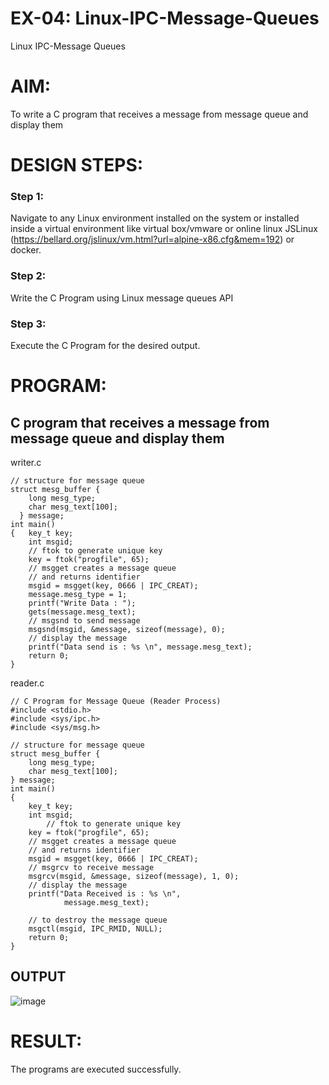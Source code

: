 # EX-04: Linux-IPC-Message-Queues
Linux IPC-Message Queues

# AIM:
To write a C program that receives a message from message queue and display them

# DESIGN STEPS:

### Step 1:

Navigate to any Linux environment installed on the system or installed inside a virtual environment like virtual box/vmware or online linux JSLinux (https://bellard.org/jslinux/vm.html?url=alpine-x86.cfg&mem=192) or docker.

### Step 2:

Write the C Program using Linux message queues API 

### Step 3:

Execute the C Program for the desired output. 

# PROGRAM:
## C program that receives a message from message queue and display them
writer.c
```
// structure for message queue 
struct mesg_buffer { 
    long mesg_type; 
    char mesg_text[100]; 
  } message; 
int main() 
{ 	key_t key; 
    int msgid;
    // ftok to generate unique key 
    key = ftok("progfile", 65); 
    // msgget creates a message queue 
    // and returns identifier 
    msgid = msgget(key, 0666 | IPC_CREAT); 
    message.mesg_type = 1; 
    printf("Write Data : "); 
    gets(message.mesg_text); 
    // msgsnd to send message 
    msgsnd(msgid, &message, sizeof(message), 0); 
    // display the message 
    printf("Data send is : %s \n", message.mesg_text); 
    return 0; 
}
```
reader.c
```
// C Program for Message Queue (Reader Process)
#include <stdio.h>
#include <sys/ipc.h>
#include <sys/msg.h>

// structure for message queue
struct mesg_buffer {
	long mesg_type;
	char mesg_text[100];
} message;
int main()
{
	key_t key;
	int msgid;
    	// ftok to generate unique key
	key = ftok("progfile", 65);
	// msgget creates a message queue
	// and returns identifier
	msgid = msgget(key, 0666 | IPC_CREAT);
	// msgrcv to receive message
	msgrcv(msgid, &message, sizeof(message), 1, 0);
	// display the message
	printf("Data Received is : %s \n",
    		message.mesg_text);

    // to destroy the message queue
	msgctl(msgid, IPC_RMID, NULL);
	return 0;
}
```




## OUTPUT
![image](https://github.com/user-attachments/assets/8f22a6da-66d3-4e07-80ac-b0497f96243d)


# RESULT:
The programs are executed successfully.
